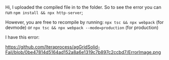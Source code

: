 Hi, I uploaded the compiled file in to the folder. So to see the error you can run `npm install && npx http-server`;

However, you are free to recompile by running: `npx tsc && npx webpack` (for devmode) or `npx tsc && npx webpack --mode=production` (for production)

I have this error:

https://github.com/Iteraprocess/agGridSolid-Fail/blob/0be47814d5164ad152a8a6e1319c7b897c2ccbd7/ErrorImage.png
